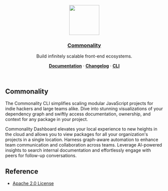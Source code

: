 <p align="center">
  <a href="https://commonality.co">
    <img src="https://" height="96">
    <h3 align="center">Commonality</h3>
  </a>
</p>

<p align="center">
  Build infinitely scalable front-end ecosystems.
</p>

<p align="center">
  <a href="https://vercel.com/docs"><strong>Documentation</strong></a> ·
  <a href="https://vercel.com/changelog"><strong>Changelog</strong></a> ·
  <a href="https://vercel.com/cli"><strong>CLI</strong></a>
</p>
<br/>

## Commonality

The Commonality CLI simplifies scaling modular JavaScript projects for indie hackers and large teams alike. Dive into stunning visualizations of your dependency graph and swiftly access documentation, ownership, and context for any package in your project.

Commonality Dashboard elevates your local experience to new heights in the cloud and allows you to view packages for all your organization's projects in a single location. Harness graph-aware automation to enhance team communication and collaboration across teams. Leverage AI-powered insights to search internal documentation and effortlessly engage with peers for follow-up conversations.


## Reference
- [Apache 2.0 License](./LICENSE)
